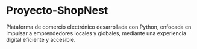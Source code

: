 # Proyecto-ShopNest
Plataforma de comercio electrónico desarrollada con Python, enfocada en impulsar a emprendedores locales y globales, mediante una experiencia digital eficiente y accesible.
